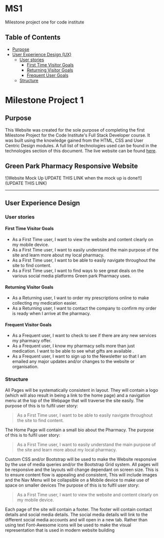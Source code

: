 # MS1
Milestone project one for code institute

## Table of Contents
* [Purpose](#Purpose)
* [User Experience Design (UX)](#User-Experience-Design)
  * [User stories](#User-Stories)
    * [First Time Visitor Goals](#First-Time-Visitor-Goals)
    * [Returning Visitor Goals](#Returning-Visitor-Goals)
    * [Frequent User Goals](#Frequent-User-Goals)
  * [Structure](#Structure)
# Milestone Project 1
## Purpose
This Website was created for the sole purpose of completing the first Milestone Project for the Code Institute's Full Stack Developer course. 
It was built using the knowledge gained from the HTML, CSS and User Centric Design modules. A full list of technologies used can be found in the technologies section of this document.
The live website can be found [here](https://github.com/gardoyle27/MS1).
## Green Park Pharmacy Responsive Website
![Website Mock Up UPDATE THIS LINK when the mock up is done!!](UPDATE THIS LINK)

*** 
## User Experience Design
### User stories
#### First Time Visitor Goals
* As a First Time user, I want to view the website and content clearly on my mobile device.
* As a First Time user, I want to easily understand the main purpose of the site and learn more about my local pharmacy.
* As a First Time user, I want to be able to easily navigate throughout the site to find content.
* As a First Time user, I want to find ways to see great deals on the various social media platforms Green park Pharmacy uses.

#### Returning Visitor Goals
* As a Returning user, I want to order my prescriptions online to make collecting my medication easier.
* As a Returning user, I want to contact the company to confirm my order is ready when I arrive at the pharmacy.

#### Frequent Visitor Goals
* As a Frequent user, I want to check to see if there are any new services my pharmacy offer.
* As a Frequent user, I know my pharmacy sells more than just medication. I want to be able to see what gifts are available .
* As a Frequent user, I want to sign up to the Newsletter so that I am emailed any major updates and/or changes to the website or organisation.
### Structure
All Pages will be systematically consistent in layout. They will contain a logo (which will also result in being a link to the home page) and a navigation menu at the top of the Webpage that will traverse the site easily.
The purpose of this is to fulfil user story:
> As a First Time user, I want to be able to easily navigate throughout the site to find content.

The Home Page will contain a small bio about the Pharmacy.
The purpose of this is to fulfil user story:
> As a First Time user, I want to easily understand the main purpose of the site and learn more about my local pharmacy.

Custom CSS and/or Bootstrap will be used to make the Website responsive by the use of media queries and/or the Bootstrap Grid system.
All pages will be responsive and the layouts will change dependant on screen size. This is to ensure content flow is appealing and consistent,
This will include images and the Nav Menu will be collapsible on a Mobile device to make use of space on smaller devices
The purpose of this is to fulfil user story:
> As a First Time user, I want to view the website and content clearly on my mobile device.

Each page of the site will contain a footer. The footer will contain contact details and social media details. The social media details will link to the different social media accounts  and will open in a new tab. Rather than using text Font-Awesome icons will be used to make the visual representation that is used in modern website building

